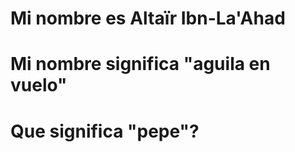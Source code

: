 # Mi nombre es Altaïr Ibn-La'Ahad
# 
#
# Mi nombre significa "aguila en vuelo"
#
#
# Que significa "pepe"?